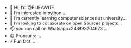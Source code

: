 - 👋 Hi, I’m @ELIEAWITE
- 👀 I’m interested in python...
- 🌱 I’m currently learning computer sciences at university...
- 💞️ I’m looking to collaborate on open Sources projects...
- 📫 you can call on Whatsapp+243993204673  ...
- 😄 Pronouns: ...
- ⚡ Fun fact: ...

<!---
ELIEAWITE/ELIEAWITE is a ✨ special ✨ repository because its `README.md` (this file) appears on your GitHub profile.
You can click the Preview link to take a look at your changes.
--->
